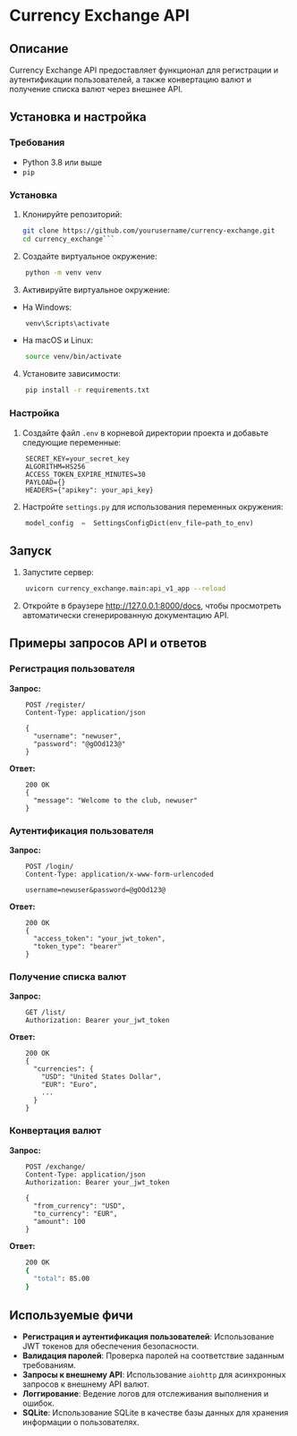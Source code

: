 # Currency Exchange API

## Описание

Currency Exchange API предоставляет функционал для регистрации и аутентификации пользователей, а также конвертацию валют и получение списка валют через внешнее API.

## Установка и настройка

### Требования

- Python 3.8 или выше
- `pip`

### Установка

1. Клонируйте репозиторий:
   ```bash
   git clone https://github.com/yourusername/currency-exchange.git
   cd currency_exchange```
2. Создайте виртуальное окружение:
```bash
	python -m venv venv
```
3. Активируйте виртуальное окружение:
-   На Windows:
```bash
	venv\Scripts\activate
```
- На macOS и Linux:
```bash
	source venv/bin/activate
```
4. Установите зависимости:
```bash
	pip install -r requirements.txt
```

### Настройка

1. Создайте файл `.env` в корневой директории проекта и добавьте следующие переменные:
```env
	SECRET_KEY=your_secret_key
	ALGORITHM=HS256
	ACCESS_TOKEN_EXPIRE_MINUTES=30
	PAYLOAD={}
	HEADERS={"apikey": your_api_key}
```
2. Настройте `settings.py` для использования переменных окружения:
```python
	model_config  =  SettingsConfigDict(env_file=path_to_env)
```

## Запуск

1. Запустите сервер:
```bash
	uvicorn currency_exchange.main:api_v1_app --reload
```
2. Откройте в браузере http://127.0.0.1:8000/docs, чтобы просмотреть автоматически сгенерированную документацию API.

## Примеры запросов API и ответов

### Регистрация пользователя

**Запрос:**

```http
	POST /register/
	Content-Type: application/json

	{
	  "username": "newuser",
	  "password": "@gOOd123@"
	}
```

**Ответ:**

```http
	200 OK
	{
	  "message": "Welcome to the club, newuser"
	}
```

### Аутентификация пользователя

**Запрос:**

```http
	POST /login/
	Content-Type: application/x-www-form-urlencoded

	username=newuser&password=@gOOd123@

```

**Ответ:**

```http
	200 OK
	{
	  "access_token": "your_jwt_token",
	  "token_type": "bearer"
	}
```

### Получение списка валют

**Запрос:**

```http
	GET /list/
	Authorization: Bearer your_jwt_token
```

**Ответ:**

```http
	200 OK
	{
	  "currencies": {
	    "USD": "United States Dollar",
	    "EUR": "Euro",
	    ...
	  }
	}
```

### Конвертация валют

**Запрос:**

```http
	POST /exchange/
	Content-Type: application/json
	Authorization: Bearer your_jwt_token

	{
	  "from_currency": "USD",
	  "to_currency": "EUR",
	  "amount": 100
	}
```

**Ответ:**
```bash
	200 OK
	{
	  "total": 85.00
	}
```

## Используемые фичи

-   **Регистрация и аутентификация пользователей**: Использование JWT токенов для обеспечения безопасности.
-   **Валидация паролей**: Проверка паролей на соответствие заданным требованиям.
-   **Запросы к внешнему API**: Использование `aiohttp` для асинхронных запросов к внешнему API валют.
-   **Логгирование**: Ведение логов для отслеживания выполнения и ошибок.
-   **SQLite**: Использование SQLite в качестве базы данных для хранения информации о пользователях.